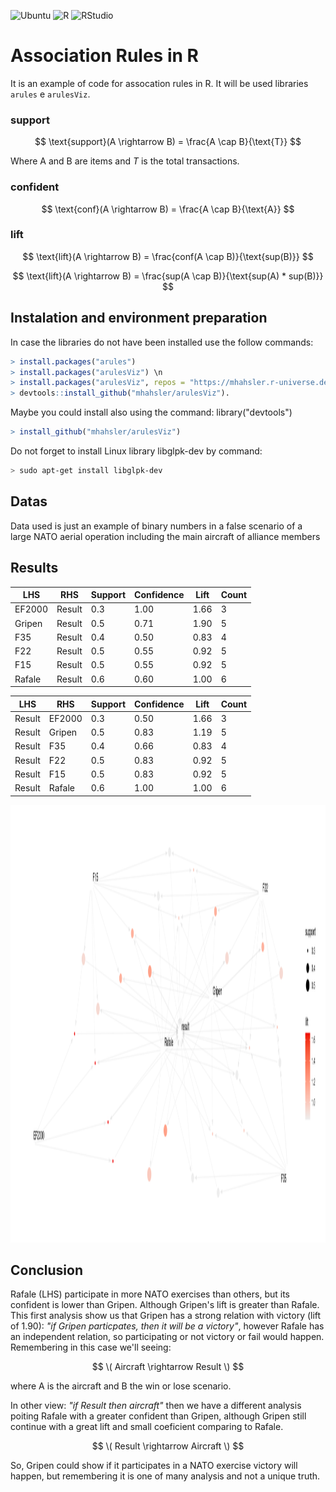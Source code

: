 ![Ubuntu](https://img.shields.io/badge/Ubuntu-Linux-orange) ![R](https://img.shields.io/badge/R-276DC3?logo=r&logoColor=white&style=flat)
![RStudio](https://img.shields.io/badge/RStudio-75AADB?logo=rstudio&logoColor=white&style=flat)

# Association Rules in R

It is an example of code for assocation rules in R. It will be used libraries `arules` e `arulesViz`.

### support

$$ \text{support}(A \rightarrow B) = \frac{A \cap B}{\text{T}} $$

Where A and B are items and _T_ is the total transactions. 

### confident

$$ \text{conf}(A \rightarrow B) = \frac{A \cap B}{\text{A}} $$

### lift

$$ \text{lift}(A \rightarrow B) = \frac{conf(A \cap B)}{\text{sup(B)}} $$

$$ \text{lift}(A \rightarrow B) = \frac{sup(A \cap B)}{\text{sup(A) * sup(B)}} $$

## Instalation and environment preparation

In case the libraries do not have been installed use the follow commands: 

```R
> install.packages("arules")
> install.packages("arulesViz") \n 
> install.packages("arulesViz", repos = "https://mhahsler.r-universe.dev") \n
> devtools::install_github("mhahsler/arulesViz").
``` 
Maybe you could install also using the command: library("devtools")
```R
> install_github("mhahsler/arulesViz")
```

Do not forget to install Linux library libglpk-dev by command:
```bash
> sudo apt-get install libglpk-dev
```

## Datas

Data used is just an example of binary numbers in a false scenario of a large NATO aerial operation including the main aircraft of alliance members 

## Results

|    LHS   |   RHS    | Support  |Confidence|   Lift   |  Count   |
|----------|----------|----------|----------|----------|----------|
|  EF2000  |  Result  |   0.3    |   1.00   |   1.66   |    3     |
|  Gripen  |  Result  |   0.5    |   0.71   |   1.90   |    5     |
|   F35    |  Result  |   0.4    |   0.50   |   0.83   |    4     |
|   F22    |  Result  |   0.5    |   0.55   |   0.92   |    5     |
|   F15    |  Result  |   0.5    |   0.55   |   0.92   |    5     |
|  Rafale  |  Result  |   0.6    |   0.60   |   1.00   |    6     |


|    LHS   |   RHS    | Support  |Confidence|   Lift   |  Count   |
|----------|----------|----------|----------|----------|----------|
|  Result  |  EF2000  |    0.3   |   0.50   |   1.66   |    3     |
|  Result  |  Gripen  |    0.5   |   0.83   |   1.19   |    5     |
|  Result  |    F35   |    0.4   |   0.66   |   0.83   |    4     |
|  Result  |    F22   |    0.5   |   0.83   |   0.92   |    5     |
|  Result  |    F15   |    0.5   |   0.83   |   0.92   |    5     |
|  Result  |  Rafale  |    0.6   |   1.00   |   1.00   |    6     |

<p align="center">
  <img src="img/regrasAssociacaoOTAN.png" alt="Plot da regra de associação" width="2000" height = "700">
</p>

## Conclusion

Rafale (LHS) participate in more NATO exercises than others, but its confident is lower than Gripen. Although Gripen's lift is greater than Rafale. This first analysis show us that Gripen has a strong relation with victory (lift of 1.90):  _"if Gripen particpates, then it will be a victory"_, however Rafale has an independent relation, so participating or not victory or fail would happen. Remembering in this case we'll seeing: 

$$ \( Aircraft \rightarrow Result \) $$ 

where A is the aircraft and B the win or lose scenario.

In other view: _"if Result then aircraft"_ then we have a different analysis poiting Rafale with a greater confident than Gripen, although Gripen still continue with a great lift and small coeficient comparing to Rafale. 

$$ \( Result \rightarrow Aircraft \) $$ 

So, Gripen could show if it participates in a NATO exercise victory will happen, but remembering it is one of many analysis and not a unique truth. 
